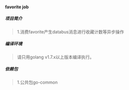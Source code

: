 #### favorite job

##### 项目简介
> 1.消费favorite产生databus消息进行收藏计数等异步操作

##### 编译环境
> 请只用golang v1.7.x以上版本编译执行。  

##### 依赖包
> 1.公共包go-common  
 
